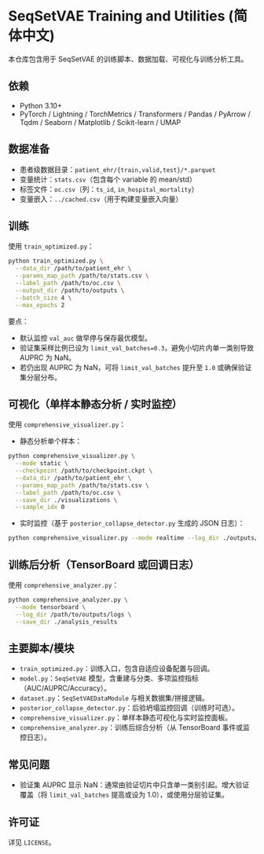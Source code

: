 # SeqSetVAE Training and Utilities (简体中文)

本仓库包含用于 SeqSetVAE 的训练脚本、数据加载、可视化与训练分析工具。

## 依赖
- Python 3.10+
- PyTorch / Lightning / TorchMetrics / Transformers / Pandas / PyArrow / Tqdm / Seaborn / Matplotlib / Scikit-learn / UMAP

## 数据准备
- 患者级数据目录：`patient_ehr/{train,valid,test}/*.parquet`
- 变量统计：`stats.csv`（包含每个 variable 的 mean/std）
- 标签文件：`oc.csv`（列：`ts_id`, `in_hospital_mortality`）
- 变量嵌入：`../cached.csv`（用于构建变量嵌入向量）

## 训练
使用 `train_optimized.py`：

```bash
python train_optimized.py \
  --data_dir /path/to/patient_ehr \
  --params_map_path /path/to/stats.csv \
  --label_path /path/to/oc.csv \
  --output_dir /path/to/outputs \
  --batch_size 4 \
  --max_epochs 2
```

要点：
- 默认监控 `val_auc` 做早停与保存最优模型。
- 验证集采样比例已设为 `limit_val_batches=0.3`，避免小切片内单一类别导致 AUPRC 为 NaN。
- 若仍出现 AUPRC 为 NaN，可将 `limit_val_batches` 提升至 `1.0` 或确保验证集分层分布。

## 可视化（单样本静态分析 / 实时监控）
使用 `comprehensive_visualizer.py`：

- 静态分析单个样本：
```bash
python comprehensive_visualizer.py \
  --mode static \
  --checkpoint /path/to/checkpoint.ckpt \
  --data_dir /path/to/patient_ehr \
  --params_map_path /path/to/stats.csv \
  --label_path /path/to/oc.csv \
  --save_dir ./visualizations \
  --sample_idx 0
```

- 实时监控（基于 `posterior_collapse_detector.py` 生成的 JSON 日志）：
```bash
python comprehensive_visualizer.py --mode realtime --log_dir ./outputs/posterior_metrics
```

## 训练后分析（TensorBoard 或回调日志）
使用 `comprehensive_analyzer.py`：
```bash
python comprehensive_analyzer.py \
  --mode tensorboard \
  --log_dir /path/to/outputs/logs \
  --save_dir ./analysis_results
```

## 主要脚本/模块
- `train_optimized.py`：训练入口，包含自适应设备配置与回调。
- `model.py`：`SeqSetVAE` 模型，含重建与分类、多项监控指标（AUC/AUPRC/Accuracy）。
- `dataset.py`：`SeqSetVAEDataModule` 与相关数据集/拼接逻辑。
- `posterior_collapse_detector.py`：后验坍塌监控回调（训练时可选）。
- `comprehensive_visualizer.py`：单样本静态可视化与实时监控面板。
- `comprehensive_analyzer.py`：训练后综合分析（从 TensorBoard 事件或监控日志）。

## 常见问题
- 验证集 AUPRC 显示 NaN：通常由验证切片中只含单一类别引起。增大验证覆盖（将 `limit_val_batches` 提高或设为 1.0），或使用分层验证集。

## 许可证
详见 `LICENSE`。